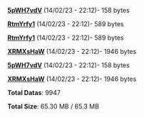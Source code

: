 [**5pWH7vdV**](/data/5pWH7vdV.txt) (14/02/23 - 22:12)- 158 bytes

[**RtmYrfy1**](/data/RtmYrfy1.txt) (14/02/23 - 22:12)- 589 bytes

[**RtmYrfy1**](/data/RtmYrfy1.txt) (14/02/23 - 22:12)- 589 bytes

[**XRMXsHaW**](/data/XRMXsHaW.txt) (14/02/23 - 22:12)- 1946 bytes

[**5pWH7vdV**](/data/5pWH7vdV.txt) (14/02/23 - 22:12)- 158 bytes

[**XRMXsHaW**](/data/XRMXsHaW.txt) (14/02/23 - 22:12)- 1946 bytes

**Total Datas**: 9947

**Total Size**: 65.30 MB / 65.3 MB
